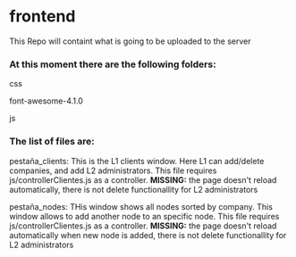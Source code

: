 frontend
========

This Repo will containt what is going to be uploaded to the server

<h3>At this moment there are the following folders:</h3>

<p>css</p>
<p>font-awesome-4.1.0</p>
<p>js</p>


<h3>The list of files are:</h3>

<p>
pestaña_clients: This is the L1 clients window. Here L1 can add/delete companies, and add L2 administrators. This file requires js/controllerClientes.js as a controller. <b>MISSING:</b> the page doesn't reload automatically, there is not delete functionallity for L2 administrators 
</p>
<p>
pestaña_nodes: THis window shows all nodes sorted by company. This window allows to add another node to an specific node. This file requires js/controllerClientes.js as a controller. <b>MISSING:</b> the page doesn't reload automatically when new node is added, there is not delete functionallity for L2 administrators 
</p>
